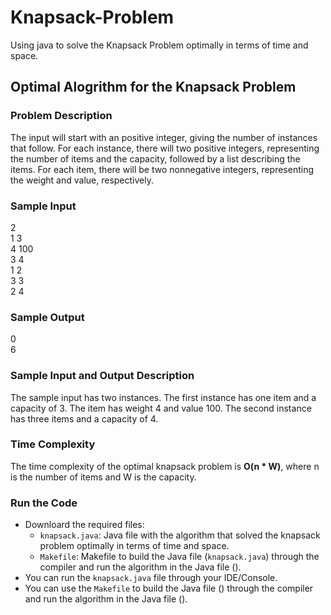 # Knapsack-Problem
Using java to solve the Knapsack Problem optimally in terms of time and space.

## Optimal Alogrithm for the Knapsack Problem

### Problem Description
The input will start with an positive integer, giving the number of instances that follow. For each instance, there will two positive integers, representing the number of items and the capacity, followed by a list describing the items. For each item, there will be two nonnegative integers, representing the weight and value, respectively.

### Sample Input
2<br>
1 3<br>
4 100<br>
3 4<br>
1 2<br>
3 3<br>
2 4

### Sample Output
0<br>
6

### Sample Input and Output Description
The sample input has two instances. The first instance has one item and a capacity of 3. The item has weight 4 and value 100. The second instance has three items and a capacity of 4.

### Time Complexity
The time complexity of the optimal knapsack problem is **O(n * W)**, where n is the number of items and W is the capacity.

### Run the Code
- Downloard the required files:
  - `knapsack.java`: Java file with the algorithm that solved the knapsack problem optimally in terms of time and space.
  - `Makefile`: Makefile to build the Java file (`knapsack.java`) through the compiler and run the algorithm in the Java file ().
- You can run the `knapsack.java` file through your IDE/Console.
- You can use the `Makefile` to build the Java file () through the compiler and run the algorithm in the Java file ().
